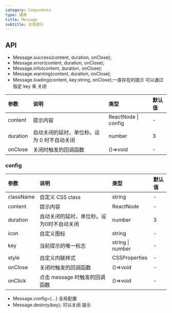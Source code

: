```yaml
---
category: Components
type: 通用
title: Message
subtitle: 全局提示
---
```



## API

* Message.success(content, duration, onClose);
* Message.error(content, duration, onClose);
* Message.info(content, duration, onClose);
* Message.warning(content, duration, onClose);
* Message.loading(content, key:string, onClose);一直存在的提示 可以通过指定 key 来 关闭

| 参数     | 说明                                        | 类型                | 默认值 |
| :------- | :------------------------------------------ | :------------------ | :----- |
| content  | 提示内容                                    | ReactNode \| config | -      |
| duration | 自动关闭的延时，单位秒。设为 0 时不自动关闭 | number              | 3      |
| onClose  | 关闭时触发的回调函数                        | ()=>void            | -      |

### config

| 参数      | 说明                                      | 类型             | 默认值 |
| :-------- | :---------------------------------------- | :--------------- | :----- |
| className | 自定义 CSS class                          | string           | -      |
| content   | 提示内容                                  | ReactNode        | -      |
| duration  | 自动关闭的延时，单位秒。设为0时不自动关闭 | number           | 3      |
| icon      | 自定义图标                                | string           | -      |
| key       | 当前提示的唯一标志                        | string \| number | -      |
| style     | 自定义内联样式                            | CSSProperties    | -      |
| onClose   | 关闭时触发的回调函数                      | ()=>void         | -      |
| onClick   | 点击 message 时触发的回调函数             | ()=>void         | -      |

* Message.config={...} 全局配置
* Message.destroy(key); 可以关闭 提示
